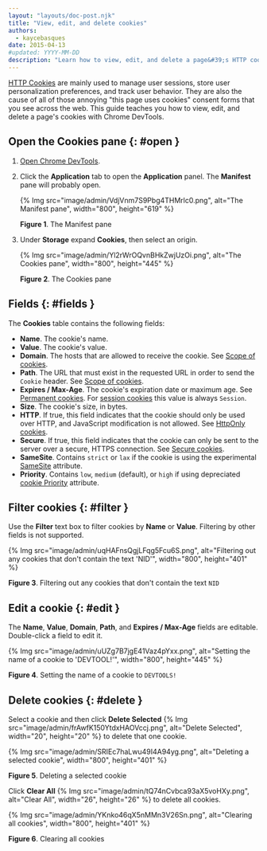 ```yaml
---
layout: "layouts/doc-post.njk"
title: "View, edit, and delete cookies"
authors:
  - kaycebasques
date: 2015-04-13
#updated: YYYY-MM-DD
description: "Learn how to view, edit, and delete a page&#39;s HTTP cookies using Chrome DevTools."
---
```


[HTTP Cookies][1] are mainly used to manage user sessions, store user personalization preferences,
and track user behavior. They are also the cause of all of those annoying "this page uses cookies"
consent forms that you see across the web. This guide teaches you how to view, edit, and delete a
page's cookies with Chrome DevTools.

## Open the Cookies pane {: #open }

1.  [Open Chrome DevTools][2].
2.  Click the **Application** tab to open the **Application** panel. The **Manifest** pane will
    probably open.

    {% Img src="image/admin/VdjVnm7S9Pbg4THMrlc0.png", alt="The Manifest pane", width="800", height="619" %}

    **Figure 1**. The Manifest pane

3.  Under **Storage** expand **Cookies**, then select an origin.

    {% Img src="image/admin/Yl2rWrOQvnBHkZwjUzOi.png", alt="The Cookies pane", width="800", height="445" %}

    **Figure 2**. The Cookies pane

## Fields {: #fields }

The **Cookies** table contains the following fields:

- **Name**. The cookie's name.
- **Value**. The cookie's value.
- **Domain**. The hosts that are allowed to receive the cookie. See [Scope of cookies][3].
- **Path**. The URL that must exist in the requested URL in order to send the `Cookie` header. See
  [Scope of cookies][4].
- **Expires / Max-Age**. The cookie's expiration date or maximum age. See [Permanent cookies][5].
  For [session cookies][6] this value is always `Session`.
- **Size**. The cookie's size, in bytes.
- **HTTP**. If true, this field indicates that the cookie should only be used over HTTP, and
  JavaScript modification is not allowed. See [HttpOnly cookies][7].
- **Secure**. If true, this field indicates that the cookie can only be sent to the server over a
  secure, HTTPS connection. See [Secure cookies][8].
- **SameSite**. Contains `strict` or `lax` if the cookie is using the experimental [SameSite][9]
  attribute.
- **Priority**. Contains `low`, `medium` (default), or `high` if using depreciated [cookie
  Priority][10] attribute.

## Filter cookies {: #filter }

Use the **Filter** text box to filter cookies by **Name** or **Value**. Filtering by other fields is
not supported.

{% Img src="image/admin/uqHAFnsQgjLFqg5Fcu6S.png", alt="Filtering out any cookies that don't contain the text 'NID'", width="800", height="401" %}

**Figure 3**. Filtering out any cookies that don't contain the text `NID`

## Edit a cookie {: #edit }

The **Name**, **Value**, **Domain**, **Path**, and **Expires / Max-Age** fields are editable.
Double-click a field to edit it.

{% Img src="image/admin/uUZg7B7jgE41Vaz4pYxx.png", alt="Setting the name of a cookie to 'DEVTOOL!'", width="800", height="445" %}

**Figure 4**. Setting the name of a cookie to `DEVTOOLS!`

## Delete cookies {: #delete }

Select a cookie and then click **Delete Selected**
{% Img src="image/admin/frAwfK150YtdxHAOVccj.png", alt="Delete Selected", width="20", height="20" %} to delete that one cookie.

{% Img src="image/admin/SRIEc7haLwu49I4A94yg.png", alt="Deleting a selected cookie", width="800", height="401" %}

**Figure 5**. Deleting a selected cookie

Click **Clear All** {% Img src="image/admin/tQ74nCvbca93aX5voHXy.png", alt="Clear All", width="26", height="26" %} to delete all
cookies.

{% Img src="image/admin/YKnko46qX5nMMn3V26Sn.png", alt="Clearing all cookies", width="800", height="401" %}

**Figure 6**. Clearing all cookies

[1]: https://developer.mozilla.org/en-US/docs/Web/HTTP/Cookies
[2]: /web/tools/chrome-devtools/open
[3]: https://developer.mozilla.org/en-US/docs/Web/HTTP/Cookies#Scope_of_cookies
[4]: https://developer.mozilla.org/en-US/docs/Web/HTTP/Cookies#Scope_of_cookies
[5]: https://developer.mozilla.org/en-US/docs/Web/HTTP/Cookies#Permanent_cookies
[6]: https://developer.mozilla.org/en-US/docs/Web/HTTP/Cookies#Session_cookies
[7]: https://developer.mozilla.org/en-US/docs/Web/HTTP/Cookies#Secure_and_HttpOnly_cookies
[8]: https://developer.mozilla.org/en-US/docs/Web/HTTP/Cookies#Secure_and_HttpOnly_cookies
[9]: https://developer.mozilla.org/en-US/docs/Web/HTTP/Cookies#SameSite_cookies
[10]: https://bugs.chromium.org/p/chromium/issues/detail?id=232693
